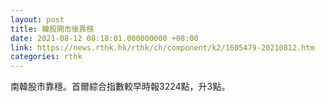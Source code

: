 ```yaml
---
layout: post
title: 韓股開市後靠穩
date: 2021-08-12 08:18:01.000000000 +08:00
link: https://news.rthk.hk/rthk/ch/component/k2/1605479-20210812.htm
categories: rthk
---
```


南韓股市靠穩。首爾綜合指數較早時報3224點，升3點。
